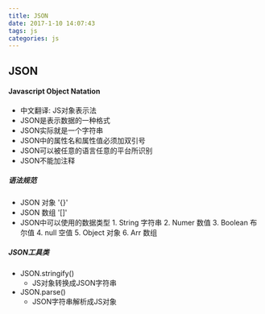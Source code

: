 ```yaml
---
title: JSON
date: 2017-1-10 14:07:43
tags: js
categories: js
---
```


## JSON
#### Javascript Object Natation 
- 中文翻译: JS对象表示法
- JSON是表示数据的一种格式
- JSON实际就是一个字符串
- JSON中的属性名和属性值必须加双引号
- JSON可以被任意的语言任意的平台所识别
- JSON不能加注释

##### 语法规范
- JSON 对象 '{}'
- JSON 数组 '[]'
- JSON中可以使用的数据类型
	  1. String 字符串
	  2. Numer 数值
	  3. Boolean 布尔值
	  4. null 空值
	  5. Object 对象
	  6. Arr 数组
	  
##### JSON工具类
- JSON.stringify()
	- JS对象转换成JSON字符串
- JSON.parse()
	- JSON字符串解析成JS对象
